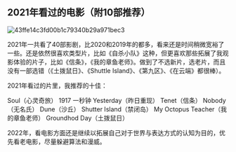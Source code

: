 ## 2021年看过的电影（附10部推荐）

![43ffe14c3fd00b1c79340b29a971bec3](https://i.imgur.com/J4xzCdC.png)

2021年一共看了40部影剧，比2020和2019年的都多，看来还是时间稍微宽裕了一些。还是依然很喜欢类型片，比如《自杀小队》这种，但更喜欢那些拓展了我观影体验的片子，比如《信条》，《我的章鱼老师》。做到了不选新片，选老片，而且没有一部选错（《土拨鼠日》、《Shuttle Island》、《第九区》、《在云端》都很棒）。

2021年看过的片里，我推荐的十佳：

Soul（心灵奇旅）
1917
一秒钟
Yesterday（昨日重现）
Tenet（信条）
Nobody（无名氏）
Dune（沙丘）
Shutter Island（禁闭岛）
My Octopus Teacher（我的章鱼老师）
Groundhod Day（土拨鼠日）

2022年，看电影方面还是继续以拓展自己对于世界与表达方式的认知为目的，优先看老电影，尽量躲避算法和漫威。